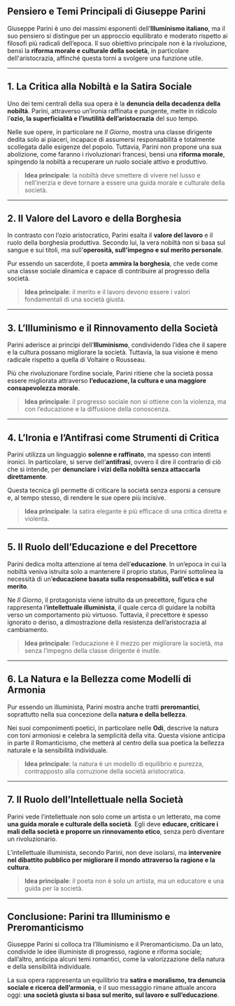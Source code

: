 ## **Pensiero e Temi Principali di Giuseppe Parini**

Giuseppe Parini è uno dei massimi esponenti dell’**Illuminismo italiano**, ma il suo pensiero si distingue per un approccio equilibrato e moderato rispetto ai filosofi più radicali dell’epoca. Il suo obiettivo principale non è la rivoluzione, bensì la **riforma morale e culturale della società**, in particolare dell'aristocrazia, affinché questa torni a svolgere una funzione utile.

---

## **1. La Critica alla Nobiltà e la Satira Sociale**

Uno dei temi centrali della sua opera è la **denuncia della decadenza della nobiltà**. Parini, attraverso un’ironia raffinata e pungente, mette in ridicolo l’**ozio, la superficialità e l’inutilità dell’aristocrazia** del suo tempo.

Nelle sue opere, in particolare ne _Il Giorno_, mostra una classe dirigente dedita solo ai piaceri, incapace di assumersi responsabilità e totalmente scollegata dalle esigenze del popolo. Tuttavia, Parini non propone una sua abolizione, come faranno i rivoluzionari francesi, bensì una **riforma morale**, spingendo la nobiltà a recuperare un ruolo sociale attivo e produttivo.

> **Idea principale**: la nobiltà deve smettere di vivere nel lusso e nell’inerzia e deve tornare a essere una guida morale e culturale della società.

---

## **2. Il Valore del Lavoro e della Borghesia**

In contrasto con l’ozio aristocratico, Parini esalta il **valore del lavoro** e il ruolo della borghesia produttiva. Secondo lui, la vera nobiltà non si basa sul sangue e sui titoli, ma sull'**operosità, sull'impegno e sul merito personale**.

Pur essendo un sacerdote, il poeta **ammira la borghesia**, che vede come una classe sociale dinamica e capace di contribuire al progresso della società.

> **Idea principale**: il merito e il lavoro devono essere i valori fondamentali di una società giusta.

---

## **3. L’Illuminismo e il Rinnovamento della Società**

Parini aderisce ai principi dell’**Illuminismo**, condividendo l’idea che il sapere e la cultura possano migliorare la società. Tuttavia, la sua visione è meno radicale rispetto a quella di Voltaire o Rousseau.

Più che rivoluzionare l’ordine sociale, Parini ritiene che la società possa essere migliorata attraverso **l’educazione, la cultura e una maggiore consapevolezza morale**.

> **Idea principale**: il progresso sociale non si ottiene con la violenza, ma con l’educazione e la diffusione della conoscenza.

---

## **4. L’Ironia e l’Antifrasi come Strumenti di Critica**

Parini utilizza un linguaggio **solenne e raffinato**, ma spesso con intenti ironici. In particolare, si serve dell’**antifrasi**, ovvero il dire il contrario di ciò che si intende, per **denunciare i vizi della nobiltà senza attaccarla direttamente**.

Questa tecnica gli permette di criticare la società senza esporsi a censure e, al tempo stesso, di rendere le sue opere più incisive.

> **Idea principale**: la satira elegante è più efficace di una critica diretta e violenta.

---

## **5. Il Ruolo dell’Educazione e del Precettore**

Parini dedica molta attenzione al tema dell’**educazione**. In un’epoca in cui la nobiltà veniva istruita solo a mantenere il proprio status, Parini sottolinea la necessità di un’**educazione basata sulla responsabilità, sull’etica e sul merito**.

Ne _Il Giorno_, il protagonista viene istruito da un precettore, figura che rappresenta l’**intellettuale illuminista**, il quale cerca di guidare la nobiltà verso un comportamento più virtuoso. Tuttavia, il precettore è spesso ignorato o deriso, a dimostrazione della resistenza dell’aristocrazia al cambiamento.

> **Idea principale**: l’educazione è il mezzo per migliorare la società, ma senza l’impegno della classe dirigente è inutile.

---

## **6. La Natura e la Bellezza come Modelli di Armonia**

Pur essendo un illuminista, Parini mostra anche tratti **preromantici**, soprattutto nella sua concezione della **natura e della bellezza**.

Nei suoi componimenti poetici, in particolare nelle **Odi**, descrive la natura con toni armoniosi e celebra la semplicità della vita. Questa visione anticipa in parte il Romanticismo, che metterà al centro della sua poetica la bellezza naturale e la sensibilità individuale.

> **Idea principale**: la natura è un modello di equilibrio e purezza, contrapposto alla corruzione della società aristocratica.

---

## **7. Il Ruolo dell’Intellettuale nella Società**

Parini vede l’intellettuale non solo come un artista o un letterato, ma come **una guida morale e culturale della società**. Egli deve **educare, criticare i mali della società e proporre un rinnovamento etico**, senza però diventare un rivoluzionario.

L’intellettuale illuminista, secondo Parini, non deve isolarsi, ma **intervenire nel dibattito pubblico per migliorare il mondo attraverso la ragione e la cultura**.

> **Idea principale**: il poeta non è solo un artista, ma un educatore e una guida per la società.

---

## **Conclusione: Parini tra Illuminismo e Preromanticismo**

Giuseppe Parini si colloca tra l’Illuminismo e il Preromanticismo. Da un lato, condivide le idee illuministe di progresso, ragione e riforma sociale; dall’altro, anticipa alcuni temi romantici, come la valorizzazione della natura e della sensibilità individuale.

La sua opera rappresenta un equilibrio tra **satira e moralismo, tra denuncia sociale e ricerca dell’armonia**, e il suo messaggio rimane attuale ancora oggi: **una società giusta si basa sul merito, sul lavoro e sull’educazione**.
